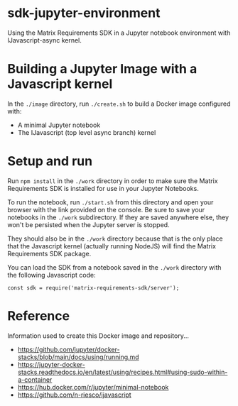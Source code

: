 # sdk-jupyter-environment

Using the Matrix Requirements SDK in a Jupyter notebook environment with IJavascript-async kernel.


# Building a Jupyter Image with a Javascript kernel

In the `./image` directory, run `./create.sh` to build a Docker image configured
with:

* A minimal Jupyter notebook
* The IJavascript (top level async branch) kernel

# Setup and run

Run `npm install` in the `./work` directory in order to make sure the
Matrix Requirements SDK is installed for use in your Jupyter Notebooks.

To run the notebook, run `./start.sh` from this directory and open your
browser with the link provided on the console. Be sure to save
your notebooks in the `./work` subdirectory. If they are saved anywhere
else, they won't be persisted when the Jupyter server is stopped.

They should also be in the `./work` directory because that is the only
place that the Javascript kernel (actually running NodeJS) will find the
Matrix Requirements SDK package.

You can load the SDK from a notebook saved in the `./work` directory with the
following Javascript code:

```
const sdk = require('matrix-requirements-sdk/server');
```

# Reference

Information used to create this Docker image and repository...

* https://github.com/jupyter/docker-stacks/blob/main/docs/using/running.md
* https://jupyter-docker-stacks.readthedocs.io/en/latest/using/recipes.html#using-sudo-within-a-container
* https://hub.docker.com/r/jupyter/minimal-notebook
* https://github.com/n-riesco/ijavascript
